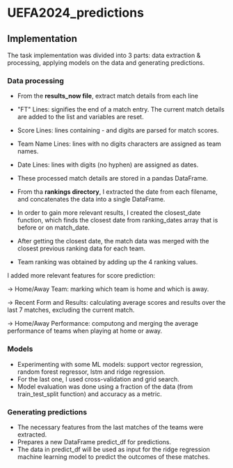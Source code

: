 # UEFA2024_predictions

## Implementation

The task implementation was divided into 3 parts: data extraction & processing, applying models on the data and generating predictions.

### Data processing

- From the **results_now file**, extract match details from each line
- "FT" Lines: signifies the end of a match entry. The current match details are added to the list and variables are reset.
- Score Lines: lines containing - and digits are parsed for match scores.
- Team Name Lines: lines with no digits characters are assigned as team names.
- Date Lines: lines with digits (no hyphen) are assigned as dates.
- These processed match details are stored in a pandas DataFrame.


- From tha **rankings directory**, I extracted the date from each filename, and concatenates the data into a single DataFrame.
- In order to gain more relevant results, I created the closest_date function, which finds the closest date from ranking_dates array that is before or on match_date.
- After getting the closest date, the match data was merged with the closest previous ranking data for each team.
- Team ranking was obtained by adding up the 4 ranking values.

I added more relevant features for score prediction:

-> Home/Away Team: marking which team is home and which is away.

-> Recent Form and Results: calculating average scores and results over the last 7 matches, excluding the current match.

-> Home/Away Performance: computong and merging the average performance of teams when playing at home or away.

### Models
- Experimenting with some ML models: support vector regression, random forest regressor, lstm and ridge regression.
- For the last one, I used cross-validation and grid search.
- Model evaluation was done using a fraction of the data (from train_test_split function) and accuracy as a metric.

### Generating predictions
- The necessary features from the last matches of the teams were extracted.
- Prepares a new DataFrame predict_df for predictions.
- The data in predict_df will be used as input for the ridge regression machine learning model to predict the outcomes of these matches.
